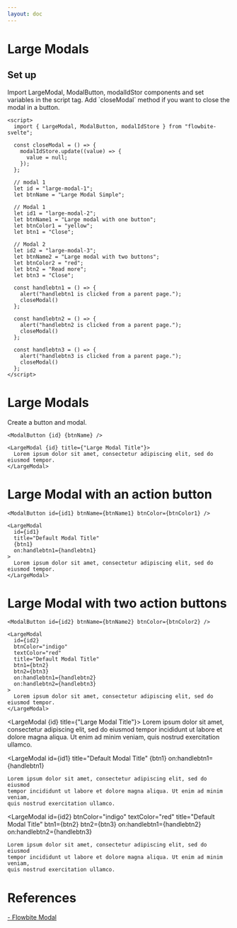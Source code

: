 ```yaml
---
layout: doc
---
```


<script>
  import { LargeModal, ModalButton, modalIdStore }from '$lib/index';

  const closeModal = () => {
    modalIdStore.update((value) => {
      value = null;
    });
  };

  // modal 1
  let id = "large-modal-1";
  let btnName = "Large Modal Simple";

  // Modal 1
  let id1 = "large-modal-2";
  let btnName1 = "Large modal with one button";
  let btnColor1 = "yellow";
  let btn1 = "Close";

  // Modal 2
  let id2 = "large-modal-3";
  let btnName2 = "Large modal with two buttons";
  let btnColor2 = "red";
  let btn2 = "Read more";
  let btn3 = "Close";

  const handlebtn1 = () => {
    alert("handlebtn1 is clicked from a parent page.");
    closeModal()
  };

  const handlebtn2 = () => {
    alert("handlebtn2 is clicked from a parent page.");
    closeModal()
  };

  const handlebtn3 = () => {
    alert("handlebtn3 is clicked from a parent page.");
    closeModal()
  };
</script>

<h1 class="text-3xl w-full dark:text-white py-8">Large Modals</h1>

<h2 class="text-2xl w-full dark:text-white py-8">Set up</h2>

<p class="dark:text-white py-4">Import LargeModal, ModalButton, modalIdStor components and set variables in the script tag. Add `closeModal` method if you want to close the modal in a button.</p>


```svelte
<script>
  import { LargeModal, ModalButton, modalIdStore } from "flowbite-svelte";

  const closeModal = () => {
    modalIdStore.update((value) => {
      value = null;
    });
  };

  // modal 1
  let id = "large-modal-1";
  let btnName = "Large Modal Simple";

  // Modal 1
  let id1 = "large-modal-2";
  let btnName1 = "Large modal with one button";
  let btnColor1 = "yellow";
  let btn1 = "Close";

  // Modal 2
  let id2 = "large-modal-3";
  let btnName2 = "Large modal with two buttons";
  let btnColor2 = "red";
  let btn2 = "Read more";
  let btn3 = "Close";

  const handlebtn1 = () => {
    alert("handlebtn1 is clicked from a parent page.");
    closeModal()
  };

  const handlebtn2 = () => {
    alert("handlebtn2 is clicked from a parent page.");
    closeModal()
  };

  const handlebtn3 = () => {
    alert("handlebtn3 is clicked from a parent page.");
    closeModal()
  };
</script>
```

<h1 class="text-3xl w-full dark:text-white py-8">Large Modals</h1>

<div class="container flex flex-wrap justify-center rounded-xl my-4 mx-auto bg-gradient-to-r bg-white dark:bg-gray-900 border border-gray-200 dark:border-gray-700 p-2 sm:p-6">
  <ModalButton {id} {btnName} />
</div>

<p class=" dark:text-white py-4"> Create a button and modal.

```svelte
<ModalButton {id} {btnName} />

<LargeModal {id} title={"Large Modal Title"}>
  Lorem ipsum dolor sit amet, consectetur adipiscing elit, sed do eiusmod tempor.
</LargeModal>
```

<h1 class="text-3xl w-full dark:text-white py-8">Large Modal with an action button</h1>

<div class="container flex flex-wrap justify-center rounded-xl my-4 mx-auto bg-gradient-to-r bg-white dark:bg-gray-900 border border-gray-200 dark:border-gray-700 p-2 sm:p-6">
  <ModalButton id={id1} btnName={btnName1} btnColor={btnColor1} />
</div>

```svelte
<ModalButton id={id1} btnName={btnName1} btnColor={btnColor1} />

<LargeModal
  id={id1}
  title="Default Modal Title"
  {btn1}
  on:handlebtn1={handlebtn1}
>
  Lorem ipsum dolor sit amet, consectetur adipiscing elit, sed do eiusmod tempor.
</LargeModal>
```

<h1 class="text-3xl w-full dark:text-white py-8">Large Modal with two action buttons</h1>

<div class="container flex flex-wrap justify-center rounded-xl my-4 mx-auto bg-gradient-to-r bg-white dark:bg-gray-900 border border-gray-200 dark:border-gray-700 p-2 sm:p-6">
  <ModalButton id={id2} btnName={btnName2} btnColor={btnColor2} />
</div>

```svelte
<ModalButton id={id2} btnName={btnName2} btnColor={btnColor2} />

<LargeModal
  id={id2}
  btnColor="indigo"
  textColor="red"
  title="Default Modal Title"
  btn1={btn2}
  btn2={btn3}
  on:handlebtn1={handlebtn2}
  on:handlebtn2={handlebtn3}
>
  Lorem ipsum dolor sit amet, consectetur adipiscing elit, sed do eiusmod tempor.
</LargeModal>
```

  <LargeModal {id} title={"Large Modal Title"}>
    Lorem ipsum dolor sit amet, consectetur adipiscing elit, sed do eiusmod
    tempor incididunt ut labore et dolore magna aliqua. Ut enim ad minim veniam,
    quis nostrud exercitation ullamco.
  </LargeModal>

  <LargeModal
    id={id1}
    title="Default Modal Title"
    {btn1}
    on:handlebtn1={handlebtn1}
  >
    Lorem ipsum dolor sit amet, consectetur adipiscing elit, sed do eiusmod
    tempor incididunt ut labore et dolore magna aliqua. Ut enim ad minim veniam,
    quis nostrud exercitation ullamco.
  </LargeModal>

  <LargeModal
    id={id2}
    btnColor="indigo"
    textColor="red"
    title="Default Modal Title"
    btn1={btn2}
    btn2={btn3}
    on:handlebtn1={handlebtn2}
    on:handlebtn2={handlebtn3}
  >
    Lorem ipsum dolor sit amet, consectetur adipiscing elit, sed do eiusmod
    tempor incididunt ut labore et dolore magna aliqua. Ut enim ad minim veniam,
    quis nostrud exercitation ullamco.
  </LargeModal>

<h1 class="text-3xl w-full dark:text-white py-8">References</h1>

<p class="dark:text-white text-base"><a href="https://flowbite.com/docs/components/modal/" target="_blank" class="text-blue-600 hover:underline dark:text-blue-500">- Flowbite Modal</a></p>
